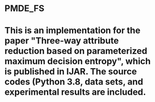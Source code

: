 # PMDE_FS
# This is an implementation for the paper "Three-way attribute reduction based on parameterized maximum decision entropy", which is published in IJAR. The source codes (Python 3.8, data sets, and experimental results are included.
